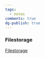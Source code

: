 ```yaml
---
tags:
  - notes
comments: true
dg-publish: true
---
```


### Filestorage

[Filestorage](https://ctftime.org/writeup/19289)